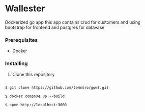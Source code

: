 # Wallester
Dockerized go app this app contains crud for customers and using bootstrap for frontend and postgres for datavase

### Prerequisites
* Docker

### Installing

1. Clone this repository

```

$ git clone https://github.com/le4ndro/gowt.git

$ docker compose up --build

$ open http://localhost:3000

```
